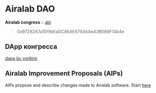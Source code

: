 # Airalab DAO

**Airalab congress** :: [abi](https://github.com/airalab/robonomics_contracts/blob/deprecated/abi/Congress.json)

> 0x97282A7a15f9bEaDC854E8793AAe43B089F14b4e

## DApp конгресса
[dapp by vol4tim](https://vol4tim.github.io/dapp-congress/)

## Airalab Improvement Proposals (AIPs)

AIPs propose and describe changes made to Airalab software. Start [here](https://github.com/airalab/DAO-Airalab/tree/master/AIPs)
